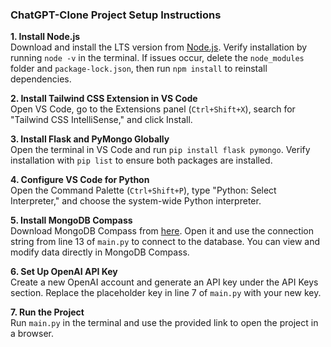 ### ChatGPT-Clone Project Setup Instructions

**1. Install Node.js**  
Download and install the LTS version from [Node.js](https://nodejs.org/). Verify installation by running `node -v` in the terminal. If issues occur, delete the `node_modules` folder and `package-lock.json`, then run `npm install` to reinstall dependencies.

**2. Install Tailwind CSS Extension in VS Code**  
Open VS Code, go to the Extensions panel (`Ctrl+Shift+X`), search for "Tailwind CSS IntelliSense," and click Install.

**3. Install Flask and PyMongo Globally**  
Open the terminal in VS Code and run `pip install flask pymongo`. Verify installation with `pip list` to ensure both packages are installed.

**4. Configure VS Code for Python**  
Open the Command Palette (`Ctrl+Shift+P`), type "Python: Select Interpreter," and choose the system-wide Python interpreter.

**5. Install MongoDB Compass**  
Download MongoDB Compass from [here](https://www.mongodb.com/products/compass). Open it and use the connection string from line 13 of `main.py` to connect to the database. You can view and modify data directly in MongoDB Compass.

**6. Set Up OpenAI API Key**  
Create a new OpenAI account and generate an API key under the API Keys section. Replace the placeholder key in line 7 of `main.py` with your new key.

**7. Run the Project**  
Run `main.py` in the terminal and use the provided link to open the project in a browser.
